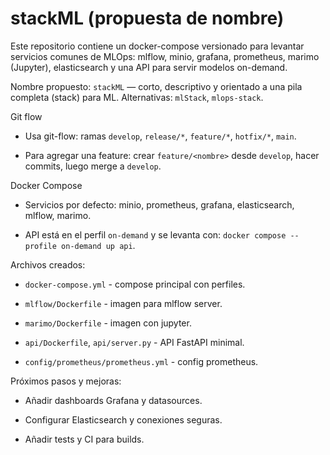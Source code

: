 # stackML (propuesta de nombre)

Este repositorio contiene un docker-compose versionado para levantar servicios comunes de MLOps: mlflow, minio, grafana, prometheus, marimo (Jupyter), elasticsearch y una API para servir modelos on-demand.

Nombre propuesto: `stackML` — corto, descriptivo y orientado a una pila completa (stack) para ML. Alternativas: `mlStack`, `mlops-stack`.

Git flow

- Usa git-flow: ramas `develop`, `release/*`, `feature/*`, `hotfix/*`, `main`.

- Para agregar una feature: crear `feature/<nombre>` desde `develop`, hacer commits, luego merge a `develop`.

Docker Compose

- Servicios por defecto: minio, prometheus, grafana, elasticsearch, mlflow, marimo.

- API está en el perfil `on-demand` y se levanta con: `docker compose --profile on-demand up api`.

Archivos creados:

- `docker-compose.yml` - compose principal con perfiles.

- `mlflow/Dockerfile` - imagen para mlflow server.

- `marimo/Dockerfile` - imagen con jupyter.

- `api/Dockerfile`, `api/server.py` - API FastAPI minimal.

- `config/prometheus/prometheus.yml` - config prometheus.

Próximos pasos y mejoras:

- Añadir dashboards Grafana y datasources.

- Configurar Elasticsearch y conexiones seguras.

- Añadir tests y CI para builds.
